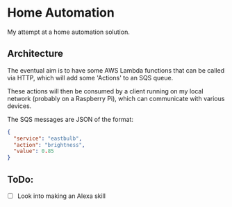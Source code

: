 # Home Automation
My attempt at a home automation solution.

## Architecture
The eventual aim is to have some AWS Lambda functions that can be called via
HTTP, which will add some 'Actions' to an SQS queue.

These actions will then be consumed by a client running on my local network
(probably on a Raspberry Pi), which can communicate with various devices.

The SQS messages are JSON of the format:
```json
{
  "service": "eastbulb",
  "action": "brightness",
  "value": 0.85
}
```


## ToDo:
- [ ] Look into making an Alexa skill

